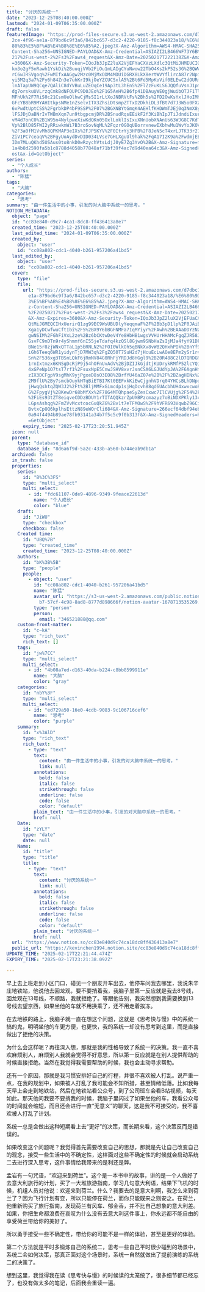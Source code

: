 ```yaml
---
title: "讨厌的系统一"
date: "2023-12-25T08:40:00.000Z"
lastmod: "2024-01-09T06:35:00.000Z"
draft: false
featuredImage: "https://prod-files-secure.s3.us-west-2.amazonaws.com/d7dbc101-8\
  2ce-4f96-ae1a-879bd6c9f3a6/842bc657-d3c2-4220-9185-f8c344023a18/%E6%80%9D%E8%\
  80%83%E5%BF%AB%E4%B8%8E%E6%85%A2.jpeg?X-Amz-Algorithm=AWS4-HMAC-SHA256&X-Amz-\
  Content-Sha256=UNSIGNED-PAYLOAD&X-Amz-Credential=ASIAZI2LB466WF73Y6BM%2F20250\
  217%2Fus-west-2%2Fs3%2Faws4_request&X-Amz-Date=20250217T222138Z&X-Amz-Expires\
  =3600&X-Amz-Security-Token=IQoJb3JpZ2luX2VjEFYaCXVzLXdlc3QtMiJHMEUCIQCG3nbN81\
  km3o2gF5nRawh1YskDi%2BuuqjVVb2FiOu1mLAIgCYuNwow22TbO4Ks2kP52s3G%2BQWW%2FwtYtV\
  rC6wIRSVgoq%2FwMIfxAAGgw2Mzc0MjMxODM4MDUiDGRX8LkX8ertWVYflircA87r2NpiEDk6b0zE\
  yi5M2q3a7%2Fy6h84Zn3e7uhKrI9kjOeYZCUCSxlA5%2Bt6Fd5MpKoVif0ELEwC2dOURmmJhLGHWp\
  lnATapUW9QCqe7QAliC8dYVBuLuZEOqCe19Ap3tL3hEn5%2FlZzFuKLS6JQQfuVsnJ1pmUnYMErdy\
  dg7orskuUVLrzqCmkBdNFQUPC9D0JEo%2F1G5AeH%2B6fp41DBAuyWE0gjWuibOTJF1Tluch9JGJn\
  MFhUk%2F7RiS0c21CsmUeOlhwCjMsSI1rLtXoJNBRVtFs%2Bh5s%2FD2OwKsYxlJHoIMhzbF3uQSn\
  GFcYB8bR9MYAHItkpsNMe1nZselvITX3ZhsiDtsmpZTTxD2DkhiDL3fBt7d7J3W5o0FXzu0EfGs8A\
  6vPwdtUptCSS%2FgrbkDP4bF9SSP%2F07%2BGXNBYtGmqK4AEHlfKHDWmTJEj0q3NmX8ynfvzLBie\
  lFSJDjDaBNrIvTWBmXqn7un9tbgpcmjDR%2BSnudRqsEEikF2f3KiBhIpJTiJdndiIxurOpC4iWzk\
  vM4d7onC0%2B1W95n4NylpweXiwKdQKn05OxlLoklIsIxuXNnUobXNAnUs63WJG8C7KdT2xLjB7Bj\
  Vp%2BlD85FWI2yRRiwkmWi7B3roSovNqML%2Fqzr0GOqUBorrxnewIXbhwMu1WvYoJKOVsIwSeB6y\
  %2F3a0fM1VvMh8QPKMAP3eIXs%2FJP5KYV%2F0ItrYj3HPB%2F8JeN5cT4xrLJTK33r27idru0gj2\
  ZiV1PC7ceaqV%2BFgyUoAydDvDID034LVse7GHLXguUl9hak%2FqA17I2K9a%2FwdmjEEcbLl1Stg\
  IDm7MLuQKhd5USAus0to8nkD0wRzychVtsLdjJ0yE7Zg3YvO%2B&X-Amz-Signature=f933cdfc9\
  1a4b8d2590fa5b1c8788d4058b77848af71bf39f4ac7d9d40ea64c3&X-Amz-SignedHeaders=h\
  ost&x-id=GetObject"
series:
  - "个人成长"
authors:
  - "陈猛"
tags:
  - "大脑"
categories:
  - "思考"
summary: "由一件生活中的小事，引发的对大脑中系统一的思考。"
NOTION_METADATA:
  object: "page"
  id: "cc83e840-d9c7-4ca1-8dc8-ff436413a8e7"
  created_time: "2023-12-25T08:40:00.000Z"
  last_edited_time: "2024-01-09T06:35:00.000Z"
  created_by:
    object: "user"
    id: "cc08a802-cdc1-4040-b261-957206a41bd5"
  last_edited_by:
    object: "user"
    id: "cc08a802-cdc1-4040-b261-957206a41bd5"
  cover:
    type: "file"
    file:
      url: "https://prod-files-secure.s3.us-west-2.amazonaws.com/d7dbc101-82ce-4f96-a\
        e1a-879bd6c9f3a6/842bc657-d3c2-4220-9185-f8c344023a18/%E6%80%9D%E8%80%8\
        3%E5%BF%AB%E4%B8%8E%E6%85%A2.jpeg?X-Amz-Algorithm=AWS4-HMAC-SHA256&X-Am\
        z-Content-Sha256=UNSIGNED-PAYLOAD&X-Amz-Credential=ASIAZI2LB466V2M5IXTC\
        %2F20250217%2Fus-west-2%2Fs3%2Faws4_request&X-Amz-Date=20250217T222051Z\
        &X-Amz-Expires=3600&X-Amz-Security-Token=IQoJb3JpZ2luX2VjEFUaCXVzLXdlc3\
        QtMiJGMEQCIHxUerirQ1zg99EC9WsUBUDlyYeqqmaF%2F%2Bb3pD1lp%2F0JAiBmo%2F%2F\
        Xga1yDCwfwuCftIbi%2F5%2BX9Y6bBGFNMFa7IqMYiyr%2FAwh%2BEAAaDDYzNzQyMzE4Mz\
        gwNSIM%2FGhFiVxL2ze%2Bz6bCKtwDeV4Ye8HbHB1wgsVVHUrHHAMcFgqZJR58JOMvYaiyb\
        GsvFC9nDTn9r4yShmmf6nI55jeTdafq4kzQSl8Gjwm9SNbHaZsIjMJa4fyY91DFWFw7OPSB\
        BNe15r8zjWNxQTTaL1p5bRNLN2%2FOI0WlkOh5qBNkXv8vWB2QHxhPIk%2BnYf9lnVRIeNh\
        iGh6Teeq6WR1yidynTjD7MW3q%2FgZQ50T7SuH2d7jHcuEcLwAOe8EPm2ySr1r44LjGcqwM\
        Sn%2F536xg3TBSnLQkF6jRmNV84G0RhFjYRDJd8HGgl9%2B20R488C2lD7QRDGRNEFuFhka\
        1rnIxtmzx6KNSgDcRjP9j54hOFnUvAdV%2BjDZIJkGjdtjKUDrykRMfP52lcYQiPZxagO8Y\
        4xGPeNp1O7tsT7rf1%2FsuxNpE5CnwJSHV8xvrJsnCSA6LGJUdYpJA%2F6AgnHfXwUXIKHe\
        zIX3DCFgpV9sgMhK9yjPgxeD8sO3EO8%2BrfYU46aZ07e%2B%2F%2BZagHINx%2FbnJU%2F\
        2M9flU%2By7smcbOuykHTqBiETBI7Kt0EEFxkKiEwCjgnhVDrq04YHCsBLhDNpoEeNI2m8w\
        jHwqQshtqZQW3J2%2Ft%2BljMMFxGimcdp1sjHqDcvh88qd6UAcbhUH4xwxcwo8rOvQY6pg\
        G%2FpygVj%2BKewDr68bMfXx%2F78G4MTQhpaeSyZesCxwc7IlCVUjg%2F54%2FL7xq%2FV\
        %2FiEs93tZT8eiqveCDDzBDUY1rTITAQQkzrZpUXBPzcmazyz7oBiNDXPKly13cSNE2mvUl\
        LGpsAshqg%2FmZVvMcxtcocGuQkZG%2Bv1t7eTFMOwS%2F9hVFR693VqwbZ96Cicx8gWd%2\
        BvtxCpOQ6kplhsEttzN89eWOrCli684&X-Amz-Signature=266ecf64dbf94ebb51c674e\
        0a94f4494b89ae78fb93141a34b7f5c5c9f0b313f&X-Amz-SignedHeaders=host&x-id\
        =GetObject"
      expiry_time: "2025-02-17T23:20:51.945Z"
  icon: null
  parent:
    type: "database_id"
    database_id: "8d6a6f9d-5a2c-433b-a560-b744eab9db1a"
  archived: false
  in_trash: false
  properties:
    series:
      id: "B%3C%3FS"
      type: "multi_select"
      multi_select:
        - id: "fdc61107-0de9-4896-9349-9feace22613d"
          name: "个人成长"
          color: "blue"
    draft:
      id: "JiWU"
      type: "checkbox"
      checkbox: false
    Created time:
      id: "UBQ%7B"
      type: "created_time"
      created_time: "2023-12-25T08:40:00.000Z"
    authors:
      id: "bK%3B%5B"
      type: "people"
      people:
        - object: "user"
          id: "cc08a802-cdc1-4040-b261-957206a41bd5"
          name: "陈猛"
          avatar_url: "https://s3-us-west-2.amazonaws.com/public.notion-static.com/775523\
            b7-57cf-4c98-8ad8-8777d898666f/notion-avatar-1678713535269.png"
          type: "person"
          person:
            email: "346521888@qq.com"
    custom-front-matter:
      id: "c~kA"
      type: "rich_text"
      rich_text: []
    tags:
      id: "jw%7CC"
      type: "multi_select"
      multi_select:
        - id: "4b08a7ed-d163-40da-b224-c8bb8599911e"
          name: "大脑"
          color: "gray"
    categories:
      id: "nbY%3F"
      type: "multi_select"
      multi_select:
        - id: "ed729a50-16e0-4cdb-9083-9c106716cef6"
          name: "思考"
          color: "purple"
    summary:
      id: "x%3AlD"
      type: "rich_text"
      rich_text:
        - type: "text"
          text:
            content: "由一件生活中的小事，引发的对大脑中系统一的思考。"
            link: null
          annotations:
            bold: false
            italic: false
            strikethrough: false
            underline: false
            code: false
            color: "default"
          plain_text: "由一件生活中的小事，引发的对大脑中系统一的思考。"
          href: null
    Date:
      id: "zYLY"
      type: "date"
      date: null
    Name:
      id: "title"
      type: "title"
      title:
        - type: "text"
          text:
            content: "讨厌的系统一"
            link: null
          annotations:
            bold: false
            italic: false
            strikethrough: false
            underline: false
            code: false
            color: "default"
          plain_text: "讨厌的系统一"
          href: null
  url: "https://www.notion.so/cc83e840d9c74ca18dc8ff436413a8e7"
  public_url: "https://kevinchen1994.notion.site/cc83e840d9c74ca18dc8ff436413a8e7"
UPDATE_TIME: "2025-02-17T22:21:44.474Z"
EXPIRY_TIME: "2025-02-17T23:21:38.092Z"

---
```

<link rel="stylesheet" href="https://cdn.jsdelivr.net/npm/katex@0.16.2/dist/katex.min.css" integrity="sha384-bYdxxUwYipFNohQlHt0bjN/LCpueqWz13HufFEV1SUatKs1cm4L6fFgCi1jT643X" crossorigin="anonymous">


早上去上班走到小区门口，碰见一个朋友开车出去，他停车问我去哪里，我说朱辛庄地铁站，他说他去回龙观，要不要捎着我，我脑子里第一反应就是我去8号线，回龙观在13号线，不顺路，我就拒绝了。等跟他告别，我突然想到我需要换到13号线去望京西，如果坐他的车就不用换乘了，还不用走着挨冻。


在去地铁的路上，我脑子就一直在想这个问题，这就是《思考快与慢》中的系统一搞的鬼，明明坐他的车更方便，也更快，我的系统一却没有思考到这里，而是直接做出了拒绝的决策。


为什么会这样呢？再往深入想，那就是我的性格导致了系统一的决策。我一直不喜欢麻烦别人，麻烦别人我就会觉得不好意思，所以第一反应就是在别人提供帮助的时候直接拒绝。当然在我觉得我需要帮助的时候，我也会主动寻求帮助。


还有一个原因，那就是我习惯安排好自己的行程，并很不喜欢被人打乱。说严重一点，在我的规划中，如果被人打乱了我可能会不知所措，甚至情绪低落。比如我每天早上会走到地铁站，然后在地铁站看公众号，到了公司班车会看B站视频，每天如此。那天他问我要不要捎我的时候，我脑子里闪过了如果坐他的车，我看公众号的时间就会缩短，而且还会进行一直“无意义”的聊天，这是我不可接受的，我不喜欢被人打乱了计划。


系统一总是会做出这种短期看上去“更好”的决策，而长期来看，这个决策反而是错误的。


如果改变这个问题呢？我觉得首先需要改变自己的思想，那就是先让自己改变自己的观念，接受一些生活中的不确定性，这样面对这些不确定性的时候就会启动系统二去进行深入思考，这件事情给我带来的是利还是弊。


孟岩有一句咒语，“欢迎来到荷兰”。这个是一本书中的故事，讲的是一个人做好了去意大利旅行的计划，买了一大堆旅游指南，学习几句意大利语，结果下飞机的时候，机组人员对他说：欢迎来到荷兰。什么？我要去的是意大利啊，我怎么来到荷兰了？因为飞行计划有变，所以只能停在荷兰，而你只能既来之则安之。在荷兰，他重新购买了旅行指南，发现荷兰有风车、郁金香，并不比自己想象的意大利差。如果，你把生命都浪费在哀叹为什么没有去意大利这件事上，你永远都不能自由的享受荷兰带给你的美好了。


所以勇于接受一些不确定性，带给你的可能不是一样的体验，甚至是更好的体验。


第二个方法就是平时多锻炼自己的系统二，思考一些自己平时很少碰到的场景中，系统二会如何决策，那真正面对这个场景时，系统一自然就做出了提前演练的系统二的决策了。


想到这里，我觉得我在读《思考快与慢》的时候读的太笼统了，很多细节都已经忘了，也没有做太多的笔记，后面我会重读一遍。

